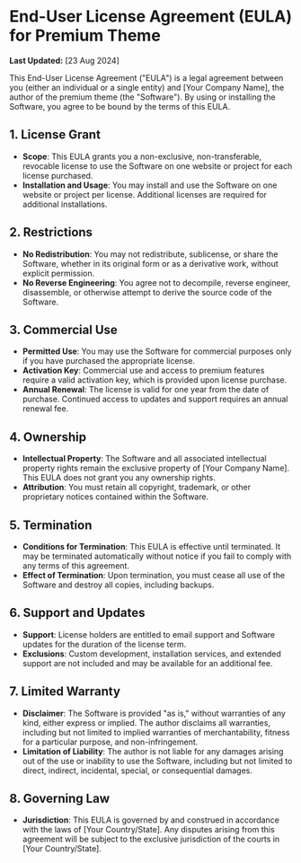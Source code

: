 # End-User License Agreement (EULA) for Premium Theme

**Last Updated:** [23 Aug 2024]

This End-User License Agreement ("EULA") is a legal agreement between you (either an individual or a single entity) and [Your Company Name], the author of the premium theme (the "Software"). By using or installing the Software, you agree to be bound by the terms of this EULA.

## 1. License Grant
- **Scope**: This EULA grants you a non-exclusive, non-transferable, revocable license to use the Software on one website or project for each license purchased.
- **Installation and Usage**: You may install and use the Software on one website or project per license. Additional licenses are required for additional installations.

## 2. Restrictions
- **No Redistribution**: You may not redistribute, sublicense, or share the Software, whether in its original form or as a derivative work, without explicit permission.
- **No Reverse Engineering**: You agree not to decompile, reverse engineer, disassemble, or otherwise attempt to derive the source code of the Software.

## 3. Commercial Use
- **Permitted Use**: You may use the Software for commercial purposes only if you have purchased the appropriate license.
- **Activation Key**: Commercial use and access to premium features require a valid activation key, which is provided upon license purchase.
- **Annual Renewal**: The license is valid for one year from the date of purchase. Continued access to updates and support requires an annual renewal fee.

## 4. Ownership
- **Intellectual Property**: The Software and all associated intellectual property rights remain the exclusive property of [Your Company Name]. This EULA does not grant you any ownership rights.
- **Attribution**: You must retain all copyright, trademark, or other proprietary notices contained within the Software.

## 5. Termination
- **Conditions for Termination**: This EULA is effective until terminated. It may be terminated automatically without notice if you fail to comply with any terms of this agreement.
- **Effect of Termination**: Upon termination, you must cease all use of the Software and destroy all copies, including backups.

## 6. Support and Updates
- **Support**: License holders are entitled to email support and Software updates for the duration of the license term.
- **Exclusions**: Custom development, installation services, and extended support are not included and may be available for an additional fee.

## 7. Limited Warranty
- **Disclaimer**: The Software is provided "as is," without warranties of any kind, either express or implied. The author disclaims all warranties, including but not limited to implied warranties of merchantability, fitness for a particular purpose, and non-infringement.
- **Limitation of Liability**: The author is not liable for any damages arising out of the use or inability to use the Software, including but not limited to direct, indirect, incidental, special, or consequential damages.

## 8. Governing Law
- **Jurisdiction**: This EULA is governed by and construed in accordance with the laws of [Your Country/State]. Any disputes arising from this agreement will be subject to the exclusive jurisdiction of the courts in [Your Country/State].
